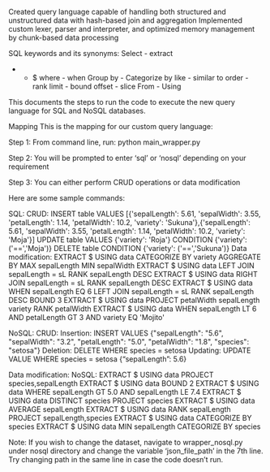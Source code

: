 Created query language capable of handling both structured and unstructured data with hash-based join and aggregation
Implemented custom lexer, parser and interpreter,  and optimized memory management by chunk-based data processing

SQL keywords and its synonyms:
Select - extract
* - $
where - when 
Group by - Categorize by
like - similar to
order - rank
limit - bound
offset - slice
From - Using

This documents the steps to run the code to execute the new query language for SQL and NoSQL databases. 


Mapping
This is the mapping for our custom query language:

Step 1: From command line, run:
python main_wrapper.py 


Step 2: You will be prompted to enter ‘sql’ or ‘nosql’ depending on your requirement

Step 3: You can either perform CRUD operations or data modification 

Here are some sample commands:

SQL:
CRUD:
INSERT table VALUES [{'sepalLength': 5.61, 'sepalWidth': 3.55, 'petalLength': 1.14, 'petalWidth': 10.2, 'variety': 'Sukuna'},{'sepalLength': 5.61, 'sepalWidth': 3.55, 'petalLength': 1.14, 'petalWidth': 10.2, 'variety': 'Moja'}]
UPDATE table VALUES {'variety': 'Roja'} CONDITION {'variety': ('==','Moja')}
DELETE table  CONDITION {'variety': ('==','Sukuna')}
Data modification:
EXTRACT $ USING data CATEGORIZE BY variety AGGREGATE BY MAX sepalLength MIN sepalWidth
EXTRACT $ USING data LEFT JOIN sepalLength = sL RANK sepalLength DESC 
EXTRACT $ USING data RIGHT JOIN sepalLength = sL RANK sepalLength DESC 
EXTRACT $ USING data WHEN sepalLength EQ 6 LEFT JOIN sepalLength = sL RANK sepalLength DESC BOUND 3
EXTRACT $ USING data PROJECT petalWidth sepalLength variety RANK petalWidth 
EXTRACT $ USING data WHEN sepalLength LT 6 AND petalLength GT 3 AND variety EQ 'Mojito'


NoSQL:
CRUD:
Insertion: INSERT VALUES {"sepalLength": "5.6", "sepalWidth": "3.2", "petalLength": "5.0", "petalWidth": "1.8", "species": "setosa"}
Deletion: DELETE WHERE species = setosa
Updating: UPDATE VALUE WHERE species = setosa {“sepalLength”: 5.6}

Data modification:
NoSQL:
EXTRACT $ USING data PROJECT species,sepalLength
EXTRACT $ USING data BOUND 2
EXTRACT $ USING data WHERE sepalLength GT 5.0 AND sepalLength LE 7.4
EXTRACT $ USING data DISTINCT species PROJECT species
EXTRACT $ USING data AVERAGE sepalLength
EXTRACT $ USING data RANK sepalLength PROJECT sepalLength,species
EXTRACT $ USING data CATEGORIZE BY species
EXTRACT $ USING data MIN sepalLength CATEGORIZE BY species


Note: If you wish to change the dataset, navigate to wrapper_nosql.py under nosql directory and change the variable ‘json_file_path’ in the 7th line. Try changing path in the same line in case the code doesn’t run.
